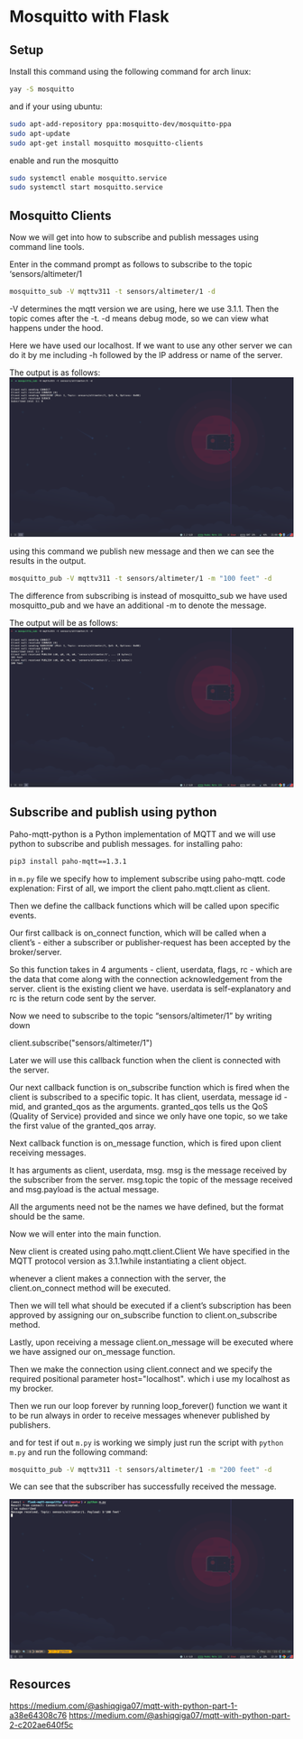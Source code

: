 # Mosquitto with Flask

## Setup
Install this command using the following command for arch linux:
```bash
yay -S mosquitto
```
and if your using ubuntu:
```bash
sudo apt-add-repository ppa:mosquitto-dev/mosquitto-ppa
sudo apt-update
sudo apt-get install mosquitto mosquitto-clients
```
enable and run the mosquitto
```bash
sudo systemctl enable mosquitto.service
sudo systemctl start mosquitto.service
```
## Mosquitto Clients
Now we will get into how to subscribe and publish messages using command line tools.

Enter in the command prompt as follows to subscribe to the topic ‘sensors/altimeter/1

```bash
mosquitto_sub -V mqttv311 -t sensors/altimeter/1 -d
```

-V determines the mqtt version we are using, here we use 3.1.1. Then the topic comes after the -t. -d means debug mode, so we can view what happens under the hood.

Here we have used our localhost. If we want to use any other server we can do it by me including -h followed by the IP address or name of the server.

The output is as follows:
![Output Picture](./Docs/mqtt-command-output.png)

using this command we publish new message and then we can see the results in the output.
```bash
mosquitto_pub -V mqttv311 -t sensors/altimeter/1 -m "100 feet" -d
```
The difference from subscribing is instead of mosquitto_sub we have used mosquitto_pub and we have an additional -m to denote the message.

The output will be as follows:
![Output](./Docs/mqtt-sub-out-2.png)

## Subscribe and publish using python
Paho-mqtt-python is a Python implementation of MQTT and we will use python to subscribe and publish messages.
for installing paho:
```bash
pip3 install paho-mqtt==1.3.1
```

in `m.py` file we specify how to implement subscribe using paho-mqtt.
code explenation:
First of all, we import the client paho.mqtt.client as client.

Then we define the callback functions which will be called upon specific events.

Our first callback is on_connect function, which will be called when a client’s - either a subscriber or publisher-request has been accepted by the broker/server.

So this function takes in 4 arguments - client, userdata, flags, rc - which are the data that come along with the connection acknowledgement from the server. client is the existing client we have. userdata is self-explanatory and rc is the return code sent by the server.

Now we need to subscribe to the topic “sensors/altimeter/1” by writing down

client.subscribe("sensors/altimeter/1")

Later we will use this callback function when the client is connected with the server.

Our next callback function is on_subscribe function which is fired when the client is subscribed to a specific topic.
It has client, userdata, message id - mid, and granted_qos as the arguments. granted_qos tells us the QoS (Quality of Service) provided and since we only have one topic, so we take the first value of the granted_qos array.

Next callback function is on_message function, which is fired upon client receiving messages.

It has arguments as client, userdata, msg. msg is the message received by the subscriber from the server. msg.topic the topic of the message received and msg.payload is the actual message.

All the arguments need not be the names we have defined, but the format should be the same.

Now we will enter into the main function.

New client is created using paho.mqtt.client.Client We have specified in the MQTT protocol version as 3.1.1while instantiating a client object.

whenever a client makes a connection with the server, the client.on_connect method will be executed.

Then we will tell what should be executed if a client’s subscription has been approved by assigning our on_subscribe function to client.on_subscribe method.

Lastly, upon receiving a message client.on_message will be executed where we have assigned our on_message function.

Then we make the connection using client.connect and we specify the required positional parameter host="localhost". which i use my localhost as my brocker.

Then we run our loop forever by running loop_forever() function we want it to be run always in order to receive messages whenever published by publishers.

and for test if out `m.py` is working we simply just run the script with `python m.py` and run the following command:
```bash
mosquitto_pub -V mqttv311 -t sensors/altimeter/1 -m "200 feet" -d
```
We can see that the subscriber has successfully received the message.

![Output](./Docs/m-py-output.png)



## Resources
https://medium.com/@ashiqgiga07/mqtt-with-python-part-1-a38e64308c76
https://medium.com/@ashiqgiga07/mqtt-with-python-part-2-c202ae640f5c

